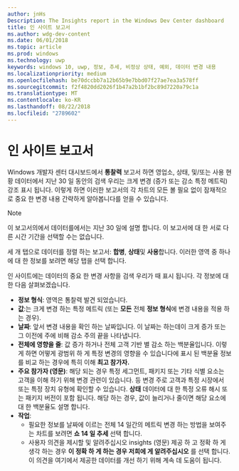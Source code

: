 ```yaml
---
author: jnHs
Description: The Insights report in the Windows Dev Center dashboard
title: 인 사이트 보고서
ms.author: wdg-dev-content
ms.date: 06/01/2018
ms.topic: article
ms.prod: windows
ms.technology: uwp
keywords: windows 10, uwp, 정보, 추세, 비정상 상태, 예외, 데이터 변경 내용
ms.localizationpriority: medium
ms.openlocfilehash: be70dccbb7a12b65b9e7bbd07f27ae7ea3a578ff
ms.sourcegitcommit: f2f4820dd2026f1b47a2b1bf2bc89d7220a79c1a
ms.translationtype: MT
ms.contentlocale: ko-KR
ms.lasthandoff: 08/22/2018
ms.locfileid: "2789602"
---
```

# <a name="insights-report"></a>인 사이트 보고서


Windows 개발자 센터 대시보드에서 **통찰력** 보고서 하면 영업소, 상태, 및/또는 사용 현황 데이터에서 지난 30 일 동안의 검색 우리는 크게 변경 (증가 또는 감소 특정 메트릭) 강조 표시 됩니다. 이렇게 하면 이러한 보고서의 각 차트의 모든 볼 필요 없이 잠재적으로 중요 한 변경 내용 간략하게 알아봅니다를 얻을 수 있습니다.

> [!NOTE]
> 이 보고서의에서 데이터를에서는 지난 30 일에 설명 합니다. 이 보고서에 대 한 서로 다른 시간 기간을 선택할 수는 없습니다.

세 개 탭으로 데이터를 정렬 하는 보고서: **합병**, **상태**및 **사용**합니다. 이러한 영역 중 하나에 대 한 정보를 보려면 해당 탭을 선택 합니다.

인 사이트에는 데이터의 중요 한 변경 사항을 검색 우리가 때 표시 됩니다. 각 정보에 대 한 다음 살펴보겠습니다.
- **정보 형식**: 영역은 통찰력 발견 되었습니다.
- **값**:는 크게 변경 하는 특정 메트릭 (또는 **모든** 전체 **정보 형식**에 변경 내용을 적용 하는 경우).
- **날짜**: 앞서 변경 내용을 확인 하는 날짜입니다. 이 날짜는 하는데이 크게 증가 또는 그 이전에 주에 비해 감소 주의 끝을 나타냅니다.
- **전체에 영향을 줄**: 값 증가 하거나 전체 고객 기반 별 감소 하는 백분율입니다. 이렇게 하면 어떻게 광범위 하 게 특정 변경의 영향을 수 있습니다에 표시 된 백분율 정보를 비교 하는 경우에 특히 이해 **최고 참가자.**
- **주요 참가자 (영문)**: 해당 되는 경우 특정 세그먼트, 패키지 또는 기타 식별 요소는 고객을 이해 하기 위해 변경 관련이 있습니다. 등 변경 주로 고객과 특정 시장에서 또는 특정 장치 유형에 확인할 수 있습니다. **상태** 데이터에 대 한 특정 오류 해시 또는 패키지 버전이 포함 됩니다. 해당 하는 경우, 값이 늘리거나 줄이면 해당 요소에 대 한 백분율도 설명 합니다.
- **작업**:
   - 필요한 정보를 날짜에 이르는 전체 14 일간의 메트릭 변경 하는 방법을 보여주는 차트를 보려면 **쇼 14 일 추세** 선택 합니다.
   - 사용자 의견을 제시할 및 알려주십시오 insights (영문) 제공 하 고 정확 하 게 생각 하는 경우 **이 정확 하 게 하는 경우 저희에 게 알려주십시오** 를 선택 합니다. 이 의견을 여기에서 제공한 데이터를 개선 하기 위해 계속 데 도움이 됩니다. 

